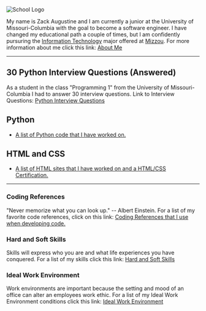 ![School Logo](https://educationusa.state.gov/sites/default/files/field_hei_logo/mizzou_institution_logo.jpg)
[](https://missouri.edu/)
    

My name is Zack Augustine and I am currently a junior at the University of Missouri-Columbia with the goal to become a software engineer. I have changed my educational path a couple of times, but I am confidently pursuring the [Information Technology](http://catalog.missouri.edu/collegeofengineering/informationtechnology/bs-information-technology/) major offered at [Mizzou](https://missouri.edu/).
For more information about me click this link: [About Me](https://github.com/zacka37/Final-Project/blob/New-README/About%20Me%20(Full%20Page).md) 

---


## **30 Python Interview Questions (Answered)**
 As a student in the class "Programming 1" from the University of Missouri-Columbia I had to answer 30 interview questions.
 Link to Interview Questions: [Python Interview Questions](https://github.com/zacka37/Final-Project/blob/New-README/Python%20Interview%20questions.py)

## **Python**
* [A list of Python code that I have worked on.](https://github.com/zacka37/Python-Code.git)


## **HTML and CSS**
* [A list of HTML sites that I have worked on and a HTML/CSS Certification.](https://github.com/zacka37/Final-Project/blob/New-README/HTML%20And%20CSS%20list.md)

---

### Coding References 
"Never memorize what you can look up." -- Albert Einstein.
For a list of my favorite code references, click on this link: [Coding References that I use when developing code.](https://github.com/zacka37/Final-Project/blob/New-README/A%20list%20of%20references%20for%20program%20development.md)

### Hard and Soft Skills
Skills will express who you are and what life experiences you have conquered.
For a list of my skills click this link: [Hard and Soft Skills](https://github.com/zacka37/Final-Project/blob/New-README/Skills.md)

### Ideal Work Environment
Work environments are important because the setting and mood of an office can alter an employees work ethic. For a list of my Ideal Work Environment conditions click this link: [Ideal Work Environment](https://github.com/zacka37/Final-Project/blob/New-README/Ideal%20Work%20Environment.md) 
